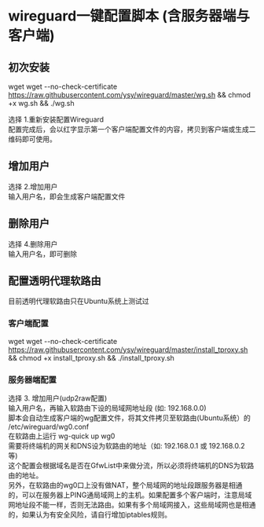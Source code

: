 # wireguard一键配置脚本 (含服务器端与客户端)

## 初次安装
wget wget --no-check-certificate  https://raw.githubusercontent.com/ysy/wireguard/master/wg.sh && chmod +x wg.sh && ./wg.sh

选择 1.重新安装配置Wireguard <br>
配置完成后，会以红字显示第一个客户端配置文件的内容，拷贝到客户端或生成二维码即可使用。


## 增加用户
选择 2.增加用户 <br>
输入用户名，即会生成客户端配置文件 <br>

## 删除用户
选择 4.删除用户 <br>
输入用户名，即可删除 <br>

## 配置透明代理软路由
目前透明代理软路由只在Ubuntu系统上测试过 <br>
### 客户端配置
wget wget --no-check-certificate  https://raw.githubusercontent.com/ysy/wireguard/master/install_tproxy.sh && chmod +x install_tproxy.sh && ./install_tproxy.sh <br>

### 服务器端配置
选择 3. 增加用户(udp2raw配置) <br>
输入用户名，再输入软路由下设的局域网地址段 (如: 192.168.0.0) <br>
脚本会自动生成客户端的wg配置文件，将其文件拷贝至软路由(Ubuntu系统）的 /etc/wireguard/wg0.conf <br>
在软路由上运行  wg-quick up wg0  <br>
需要将终端机的网关和DNS设为软路由的地址（如: 192.168.0.1 或 192.168.0.2 等) <br>
这个配置会根据域名是否在GfwList中来做分流，所以必须将终端机的DNS为软路由的地址。 <br>
另外，在软路由的wg0口上没有做NAT，整个局域网的地址段跟服务器是相通的，可以在服务器上PING通局域网上的主机。如果配置多个客户端时，注意局域网地址段不能一样，否则无法路由。如果有多个局域网接入，这些局域网也是相通的，如果认为有安全风险，请自行增加iptables规则。<br>



